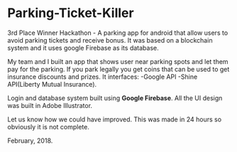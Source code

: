 # Parking-Ticket-Killer
3rd Place Winner Hackathon - A parking app for android that allow users to avoid parking tickets and receive bonus. It was based on a blockchain system and it uses google Firebase as its database.

My team and I built an app that shows user near parking spots and let them
pay for the parking. If you park legally you get coins that can be used to get
insurance discounts and prizes. 
It interfaces:
-Google API
-Shine API(Liberty Mutual Insurance).

Login and database system built using **Google Firebase**.
All the UI design was built in Adobe Illustrator.

Let us know how we could have improved. This was made in 24 hours so obviously it is not complete.

February, 2018.
